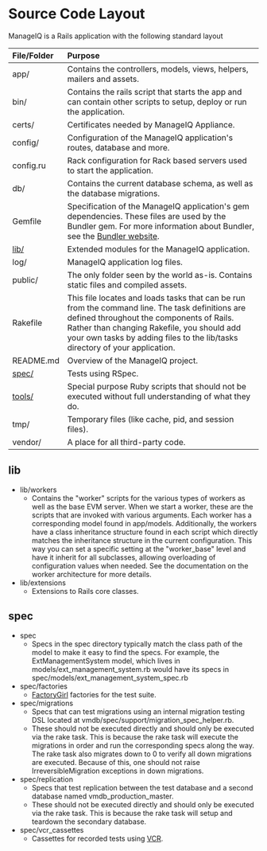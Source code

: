 # Source Code Layout

ManageIQ is a Rails application with the following standard layout

| File/Folder | Purpose |
|:----------- |:------- |
| app/        | Contains the controllers, models, views, helpers, mailers and assets. |
| bin/        | Contains the rails script that starts the app and can contain other scripts to setup, deploy or run the application. |
| certs/      | Certificates needed by ManageIQ Appliance. |
| config/     | Configuration of the ManageIQ application's routes, database and more. |
| config.ru   | Rack configuration for Rack based servers used to start the application. |
| db/         | Contains the current database schema, as well as the database migrations. |
| Gemfile     | Specification of the ManageIQ application's gem dependencies. These files are used by the Bundler gem. For more information about Bundler, see the [Bundler website](http://bundler.io).|
| [lib/](#lib)| Extended modules for the ManageIQ application. |
| log/        | ManageIQ application log files. |
| public/     | The only folder seen by the world as-is. Contains static files and compiled assets. |
| Rakefile    | This file locates and loads tasks that can be run from the command line. The task definitions are defined throughout the components of Rails. Rather than changing Rakefile, you should add your own tasks by adding files to the lib/tasks directory of your application. |
| README.md   | Overview of the ManageIQ project. |
| [spec/](#spec)       | Tests using RSpec. |
| [tools/](#tools) | Special purpose Ruby scripts that should not be executed without full understanding of what they do. |
| tmp/        | Temporary files (like cache, pid, and session files). |
| vendor/     | A place for all third-party code. |


## lib

  * lib/workers
    * Contains the "worker" scripts for the various types of workers as well as
      the base EVM server.  When we start a worker, these are the scripts that
      are invoked with various arguments.  Each worker has a corresponding model
      found in app/models.  Additionally, the workers have a class inheritance
      structure found in each script which directly matches the inheritance
      structure in the current configuration.  This way you can set a specific
      setting at the "worker_base" level and have it inherit for all
      subclasses, allowing overloading of configuration values when needed.
      See the documentation on the worker architecture for more details.
  * lib/extensions
    * Extensions to Rails core classes.

## spec

  * spec
    * Specs in the spec directory typically match the class path of the
      model to make it easy to find the specs.  For example, the
      ExtManagementSystem model, which lives in models/ext_management_system.rb
      would have its specs in spec/models/ext_management_system_spec.rb
  * spec/factories
    * [FactoryGirl](https://github.com/thoughtbot/factory_girl) factories for
      the test suite.
  * spec/migrations
    * Specs that can test migrations using an internal migration testing DSL
      located at vmdb/spec/support/migration_spec_helper.rb.
    * These should not be executed directly and should only be executed via the
      rake task.  This is because the rake task will execute the migrations in
      order and run the corresponding specs along the way.  The rake task also
      migrates down to 0 to verify all down migrations are executed.  Because of
      this, one should not raise IrreversibleMigration exceptions in down
      migrations.
  * spec/replication
    * Specs that test replication between the test database and a second
      database named vmdb_production_master.
    * These should not be executed directly and should only be executed via the
      rake task.  This is because the rake task will setup and teardown the
      secondary database.
  * spec/vcr_cassettes
    * Cassettes for recorded tests using [VCR](https://github.com/vcr/vcr).
